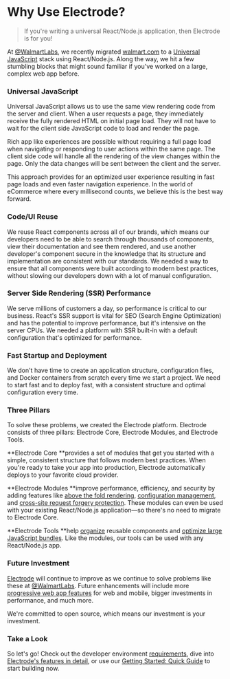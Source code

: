 # Why Use Electrode?

> If you're writing a universal React/Node.js application, then Electrode is for you!

At [@WalmartLabs](http://www.walmartlabs.com/), we recently migrated [walmart.com](http://walmart.com/) to a [Universal JavaScript](https://medium.com/@mjackson/universal-javascript-4761051b7ae9#.k3j9fruyn) stack using React/Node.js. Along the way, we hit a few stumbling blocks that might sound familiar if you've worked on a large, complex web app before.

### Universal JavaScript

Universal JavaScript allows us to use the same view rendering code from the server and client. When a user requests a page, they immediately receive the fully rendered HTML on initial page load. They will not have to wait for the client side JavaScript code to load and render the page.

Rich app like experiences are possible without requiring a full page load when navigating or responding to user actions within the same page. The client side code will handle all the rendering of the view changes within the page. Only the data changes will be sent between the client and the server.

This approach provides for an optimized user experience resulting in fast page loads and even faster navigation experience. In the world of eCommerce where every millisecond counts, we believe this is the best way forward.

### Code/UI Reuse

We reuse React components across all of our brands, which means our developers need to be able to search through thousands of components, view their documentation and see them rendered, and use another developer's component secure in the knowledge that its structure and implementation are consistent with our standards. We needed a way to ensure that all components were built according to modern best practices, without slowing our developers down with a lot of manual configuration.

### Server Side Rendering \(SSR\) Performance

We serve millions of customers a day, so performance is critical to our business. React's SSR support is vital for SEO \(Search Engine Optimization\) and has the potential to improve performance, but it's intensive on the server CPUs. We needed a platform with SSR built-in with a default configuration that's optimized for performance.

### Fast Startup and Deployment

We don't have time to create an application structure, configuration files, and Docker containers from scratch every time we start a project. We need to start fast and to deploy fast, with a consistent structure and optimal configuration every time.

### Three Pillars

To solve these problems, we created the Electrode platform. Electrode consists of three pillars: Electrode Core, Electrode Modules, and Electrode Tools.

**Electrode Core **provides a set of modules that get you started with a simple, consistent structure that follows modern best practices. When you're ready to take your app into production, Electrode automatically deploys to your favorite cloud provider.

**Electrode Modules **improve performance, efficiency, and security by adding features like [above the fold rendering](http://www.electrode.io/docs/above_fold_rendering.html), [configuration management](http://www.electrode.io/docs/confippet.html), and [cross-site request forgery protection](http://www.electrode.io/docs/stateless_csrf_validation.html). These modules can even be used with your existing React/Node.js application—so there's no need to migrate to Electrode Core.

**Electrode Tools **help [organize](http://www.electrode.io/docs/electrode_explorer.html) reusable components and [optimize large JavaScript bundles](http://www.electrode.io/docs/electrify.html). Like the modules, our tools can be used with any React/Node.js app.

### Future Investment

[Electrode](https://github.com/electrode-io) will continue to improve as we continue to solve problems like these at [@WalmartLabs](http://www.walmartlabs.com/). Future enhancements will include more [progressive web app features](https://developers.google.com/web/progressive-web-apps/) for web and mobile, bigger investments in performance, and much more.

We're committed to open source, which means our investment is your investment.

### Take a Look

So let's go! Check out the developer environment [requirements](/overview/requirements.md), dive into [Electrode's features in detail](https://electrode-io.github.io/docs/what_is_electrode.html#features), or use our [Getting Started: Quick Guide](/chapter1.md) to start building now.

